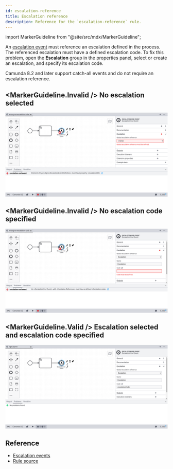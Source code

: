 ```yaml
---
id: escalation-reference
title: Escalation reference
description: Reference for the `escalation-reference` rule.
---
```


import MarkerGuideline from "@site/src/mdx/MarkerGuideline";

An [escalation event](../../../../bpmn/escalation-events/) must reference an escalation defined in the process. The referenced escalation must have a defined escalation code. To fix this problem, open the **Escalation** group in the properties panel, select or create an escalation, and specify its escalation code.

Camunda 8.2 and later support catch-all events and do not require an escalation reference.

## <MarkerGuideline.Invalid /> No escalation selected

![No escalation selected](./img/escalation-reference/wrong-no-escalation-reference.png)

## <MarkerGuideline.Invalid /> No escalation code specified

![No escalation code specified](./img/escalation-reference/wrong-no-escalation-code.png)

## <MarkerGuideline.Valid /> Escalation selected and escalation code specified

![Escalation selected and escalation code specified](./img/escalation-reference/right.png)

## Reference

- [Escalation events](../../../../bpmn/escalation-events/)
- [Rule source](https://github.com/camunda/bpmnlint-plugin-camunda-compat/blob/main/rules/camunda-cloud/escalation-reference.js)
